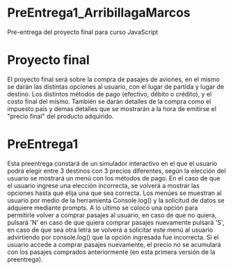 # PreEntrega1_ArribillagaMarcos
Pre-entrega del proyecto final para curso JavaScript


# Proyecto final
El proyecto final será sobre la compra de pasajes de aviones, en el mismo se darán las distintas opciones al usuario, con el lugar de partida y lugar de destino.
Los distintos métodos de pago (efectivo, débito o crédito), y el costo final del mismo. También se darán detalles de la compra como el impuesto país y demas detalles
que se mostrarán a la hora de emitirse el "precio final" del producto adquirido.

# PreEntrega1
Esta preentrega constará de un simulador interactivo en el que el usuario podrá elegir entre 3 destinos con 3 precios diferentes, según la elección del usuario se mostrará un menú con los métodos de pago. En el caso de que el usuario ingrese una elección incorrecta, se volverá a mostrar las opciones hasta que elija una que sea correcta. Los menúes se muestran al usuario por medio de la herramienta Console.log() y la solicitud de datos se adquiere mediante prompts. A lo ultimo se colocó una opción para permitirle volver a comprar pasajes al usuario, en caso de que no quiera, pulsará 'N' en caso de que quiera comprar pasajes nuevamente pulsará 'S', en caso de que sea otra letra se volverá a solicitar este menú al usuario advirtiendo por console.log() que la opción ingresada fue incorrecta. Si el usuario accede a comprar pasajes nuevamente, el precio no se acumulará con los pasajes comprados anteriormente (en esta primera versión de la preentrega).



